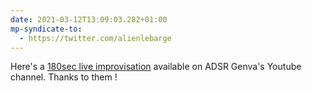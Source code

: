 ```yaml
---
date: 2021-03-12T13:09:03.282+01:00
mp-syndicate-to:
  - https://twitter.com/alienlebarge
---
```

Here's a [180sec live improvisation](https://www.youtube.com/watch?v=wEIPbVVX1ig) available on ADSR Genva's Youtube channel. Thanks to them !
